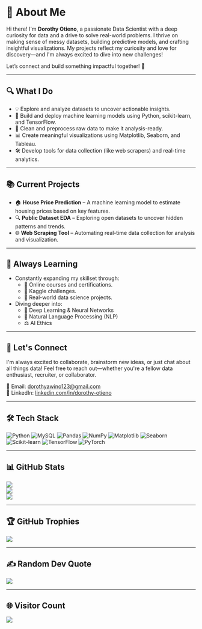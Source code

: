 # 💫 About Me

Hi there! I'm **Dorothy Otieno**, a passionate Data Scientist with a deep curiosity for data and a drive to solve real-world problems. I thrive on making sense of messy datasets, building predictive models, and crafting insightful visualizations. My projects reflect my curiosity and love for discovery—and I'm always excited to dive into new challenges!

Let’s connect and build something impactful together! 🚀

---

## 🔍 What I Do

- 💡 Explore and analyze datasets to uncover actionable insights.
- 🤖 Build and deploy machine learning models using Python, scikit-learn, and TensorFlow.
- 🧹 Clean and preprocess raw data to make it analysis-ready.
- 📊 Create meaningful visualizations using Matplotlib, Seaborn, and Tableau.
- 🛠️ Develop tools for data collection (like web scrapers) and real-time analytics.

---

## 📚 Current Projects

- 🏠 **House Price Prediction** – A machine learning model to estimate housing prices based on key features.
- 🔍 **Public Dataset EDA** – Exploring open datasets to uncover hidden patterns and trends.
- 🌐 **Web Scraping Tool** – Automating real-time data collection for analysis and visualization.

---

## 🌱 Always Learning

- Constantly expanding my skillset through:
  - 📘 Online courses and certifications.
  - 🧠 Kaggle challenges.
  - 🧪 Real-world data science projects.
- Diving deeper into:
  - 🧬 Deep Learning & Neural Networks
  - 💬 Natural Language Processing (NLP)
  - ⚖️ AI Ethics

---

## 💬 Let's Connect

I'm always excited to collaborate, brainstorm new ideas, or just chat about all things data! Feel free to reach out—whether you're a fellow data enthusiast, recruiter, or collaborator.

📧 Email: [dorothyawino123@gmail.com](mailto:dorothyawino123@gmail.com)  
🔗 LinkedIn: [linkedin.com/in/dorothy-otieno](https://linkedin.com/in/dorothy-otieno-3899b3334)

---

## 🛠️ Tech Stack

![Python](https://img.shields.io/badge/python-3670A0?style=plastic&logo=python&logoColor=ffdd54)
![MySQL](https://img.shields.io/badge/mysql-4479A1.svg?style=plastic&logo=mysql&logoColor=white)
![Pandas](https://img.shields.io/badge/pandas-%23150458.svg?style=plastic&logo=pandas&logoColor=white)
![NumPy](https://img.shields.io/badge/numpy-%23013243.svg?style=plastic&logo=numpy&logoColor=white)
![Matplotlib](https://img.shields.io/badge/Matplotlib-%23ffffff.svg?style=plastic&logo=Matplotlib&logoColor=black)
![Seaborn](https://img.shields.io/badge/Seaborn-3776AB?style=plastic&logo=seaborn&logoColor=white)
![Scikit-learn](https://img.shields.io/badge/scikit--learn-%23F7931E.svg?style=plastic&logo=scikit-learn&logoColor=white)
![TensorFlow](https://img.shields.io/badge/TensorFlow-%23FF6F00.svg?style=plastic&logo=TensorFlow&logoColor=white)
![PyTorch](https://img.shields.io/badge/PyTorch-%23EE4C2C.svg?style=plastic&logo=PyTorch&logoColor=white)

---

## 📊 GitHub Stats

![](https://github-readme-stats.vercel.app/api?username=Dollcode-coder&theme=onedark&hide_border=false&include_all_commits=true&count_private=true)  
![](https://nirzak-streak-stats.vercel.app/?user=Dollcode-coder&theme=onedark&hide_border=false)  
![](https://github-readme-stats.vercel.app/api/top-langs/?username=Dollcode-coder&theme=onedark&hide_border=false&include_all_commits=true&count_private=true&layout=compact)

---

## 🏆 GitHub Trophies

![](https://github-profile-trophy.vercel.app/?username=Dollcode-coder&theme=radical&no-frame=false&no-bg=true&margin-w=4)

---

## ✍️ Random Dev Quote

![](https://quotes-github-readme.vercel.app/api?type=horizontal&theme=radical)

---

## 🌐 Visitor Count

[![](https://visitcount.itsvg.in/api?id=Dollcode-coder&icon=0&color=9)](https://visitcount.itsvg.in)
